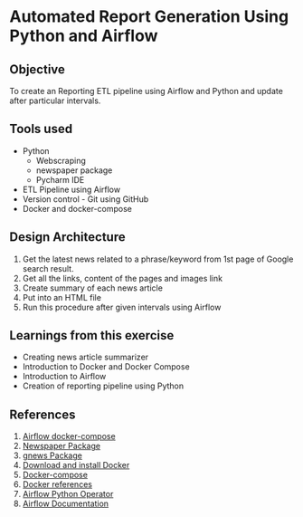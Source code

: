 # Automated Report Generation Using Python and Airflow

## Objective 
To create an Reporting ETL pipeline using Airflow and Python and update after particular intervals.

## Tools used
- Python
  - Webscraping
  - newspaper package
  - Pycharm IDE
- ETL Pipeline using Airflow
- Version control - Git using GitHub
- Docker and docker-compose

## Design Architecture
1. Get the latest news related to a phrase/keyword from 1st page of Google search result.
2. Get all the links, content of the pages and images link
3. Create summary of each news article
4. Put into an HTML file
5. Run this procedure after given intervals using Airflow

## Learnings from this exercise
- Creating news article summarizer
- Introduction to Docker and Docker Compose
- Introduction to Airflow
- Creation of reporting pipeline using Python

## References 
1. [Airflow docker-compose](https://airflow.apache.org/docs/apache-airflow/stable/howto/docker-compose/index.html)
2. [Newspaper Package](https://newspaper.readthedocs.io/en/latest/)
3. [gnews Package](https://pypi.org/project/gnews/)
4. [Download and install Docker](https://docs.docker.com/get-docker/)
5. [Docker-compose](https://docs.docker.com/compose/install/)
6. [Docker references](https://docs.docker.com/reference/)
7. [Airflow Python Operator](https://airflow.apache.org/docs/apache-airflow/stable/howto/operator/python.html)
8. [Airflow Documentation](https://airflow.apache.org/docs/)
